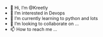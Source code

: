 - 👋 Hi, I’m @Kreetly
- 👀 I’m interested in Devops 
- 🌱 I’m currently learning to python and lots 
- 💞️ I’m looking to collaborate on ...
- 📫 How to reach me ...

<!---
Kreetly/Kreetly is a ✨ special ✨ repository because its `README.md` (this file) appears on your GitHub profile.
You can click the Preview link to take a look at your changes.
--->

